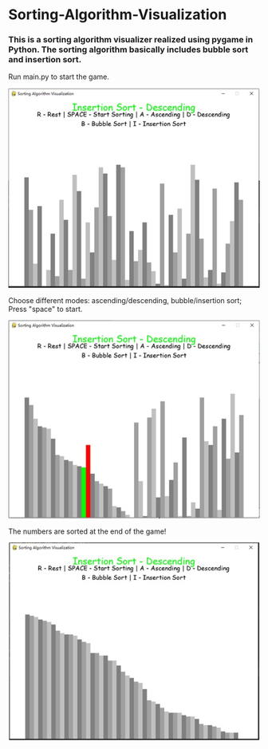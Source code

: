 # Sorting-Algorithm-Visualization
### This is a sorting algorithm visualizer realized using pygame in Python. The sorting algorithm basically includes bubble sort and insertion sort. 

Run main.py to start the game.

![Start of the Game](https://github.com/singularity-cc/Sorting-Algorithm-Visualization/blob/master/pictures/pic1.jpg?raw=true)

Choose different modes: ascending/descending, bubble/insertion sort; Press "space" to start.

![During the Game](https://github.com/singularity-cc/Sorting-Algorithm-Visualization/blob/master/pictures/pic2.jpg?raw=true)

The numbers are sorted at the end of the game!

![End of the Game](https://github.com/singularity-cc/Sorting-Algorithm-Visualization/blob/master/pictures/pic3.jpg?raw=true)
